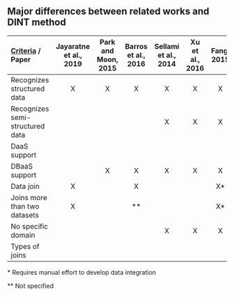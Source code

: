 ## Major differences between related works and DINT method

[Criteria](https://github.com/elivaldolozer/RelatedWork-DJ/blob/master/README.md) / Paper                  | Jayaratne et al., 2019 | Park and Moon, 2015 | Barros et al., 2016 | Sellami et al., 2014 | Xu et al., 2016 | Fang, 2015 | Ribeiro et al., 2018 | **Our DJ method**
:---------------------------------|:----------------------:|:-------------------:|:-------------------:|:--------------------:|:---------------:|:----------:|:--------------------:|:--------------------:
Recognizes structured data        |X                       |X                    |X                    |X                     |X                |X           |                      |X
Recognizes semi-structured data   |                        |                     |                     |X                     |X                |X           |X                     |X
DaaS support                      |                        |                     |                     |                      |                 |            |X                     |X
DBaaS support                     |                        |X                    |X                    |X                     |X                |X           |X                     |X
Data join                  |X                       |                     |X                    |                      |                 |X*          |X                     |X
Joins more than two datasets |X                       |                     |**                   |                      |                 |X*          |                      |X
No specific domain                |                        |                     |                     |X                     |X                |X           |X                     |X
Types of joins                    |                        |                     |                     |                      |                 |            |                      |X


\* Requires manual effort to develop data integration

** Not specified
